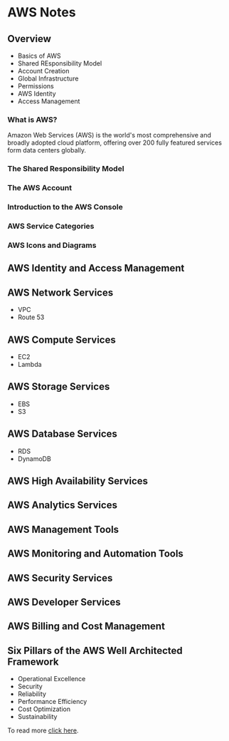 # AWS Notes

## Overview

- Basics of AWS
- Shared REsponsibility Model
- Account Creation
- Global Infrastructure
- Permissions
- AWS Identity
- Access Management

### What is AWS?

Amazon Web Services (AWS) is the world's most comprehensive and broadly adopted cloud platform, offering over 200 fully featured services form data centers globally.


### The Shared Responsibility Model

### The AWS Account

### Introduction to the AWS Console

### AWS Service Categories

### AWS Icons and Diagrams

## AWS Identity and Access Management

## AWS Network Services

- VPC
- Route 53

## AWS Compute Services

- EC2
- Lambda

## AWS Storage Services

- EBS
- S3

## AWS Database Services

- RDS
- DynamoDB

## AWS High Availability Services

## AWS Analytics Services

## AWS Management Tools

## AWS Monitoring and Automation Tools

## AWS Security Services

## AWS Developer Services

## AWS Billing and Cost Management


## Six Pillars of the AWS Well Architected Framework

- Operational Excellence
- Security
- Reliability
- Performance Efficiency
- Cost Optimization
- Sustainability

To read more [click here](https://aws.amazon.com/architecture/well-architected/?wa-lens-whitepapers.sort-by=item.additionalFields.sortDate&wa-lens-whitepapers.sort-order=desc&wa-guidance-whitepapers.sort-by=item.additionalFields.sortDate&wa-guidance-whitepapers.sort-order=desc).